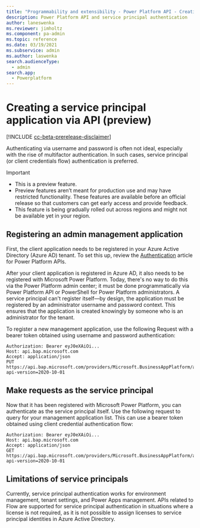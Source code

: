 ```yaml
---
title: "Programmability and extensibility - Power Platform API - Creating a service principal (preview) | Microsoft Docs"
description: Power Platform API and service principal authentication
author: laneswenka
ms.reviewer: jimholtz
ms.component: pa-admin
ms.topic: reference
ms.date: 03/19/2021
ms.subservice: admin
ms.author: laswenka
search.audienceType: 
  - admin
search.app:
  - Powerplatform
---
```


# Creating a service principal application via API (preview) 

[!INCLUDE [cc-beta-prerelease-disclaimer](../includes/cc-beta-prerelease-disclaimer.md)]

Authenticating via username and password is often not ideal, especially with the rise of multifactor authentication.  In such cases, service principal (or client credentials flow) authentication is preferred.

> [!IMPORTANT]
> - This is a preview feature.
> - Preview features aren’t meant for production use and may have restricted functionality. These features are available before an official release so that customers can get early access and provide feedback.
> - This feature is being gradually rolled out across regions and might not be available yet in your region.

## Registering an admin management application
First, the client application needs to be registered in your Azure Active Directory (Azure AD) tenant.  To set this up, review the [Authentication](programmability-authentication.md) article for Power Platform APIs.  

After your client application is registered in Azure AD, it also needs to be registered with Microsoft Power Platform.  Today, there's no way to do this via the Power Platform admin center; it must be done programmatically via Power Platform API or PowerShell for Power Platform administrators.  A service principal can't register itself—by design, the application must be registered by an administrator username and password context.  This ensures that the application is created knowingly by someone who is an administrator for the tenant.

To register a new management application, use the following Request with a bearer token obtained using username and password authentication:

```HTTP
Authorization: Bearer eyJ0eXAiOi...
Host: api.bap.microsoft.com
Accept: application/json
PUT https://api.bap.microsoft.com/providers/Microsoft.BusinessAppPlatform/adminApplications/{CLIENT_ID_FROM_AZURE_APP}?api-version=2020-10-01
```

## Make requests as the service principal 
Now that it has been registered with Microsoft Power Platform, you can authenticate as the service principal itself.  Use the following request to query for your management application list.  This can use a bearer token obtained using client credential authentication flow:

```HTTP
Authorization: Bearer eyJ0eXAiOi...
Host: api.bap.microsoft.com
Accept: application/json
GET https://api.bap.microsoft.com/providers/Microsoft.BusinessAppPlatform/adminApplications?api-version=2020-10-01
```

## Limitations of service principals
Currently, service principal authentication works for environment management, tenant settings, and Power Apps management.  APIs related to Flow are supported for service principal authentication in situations where a license is not required, as it is not possible to assign licenses to service principal identities in Azure Active Directory.
